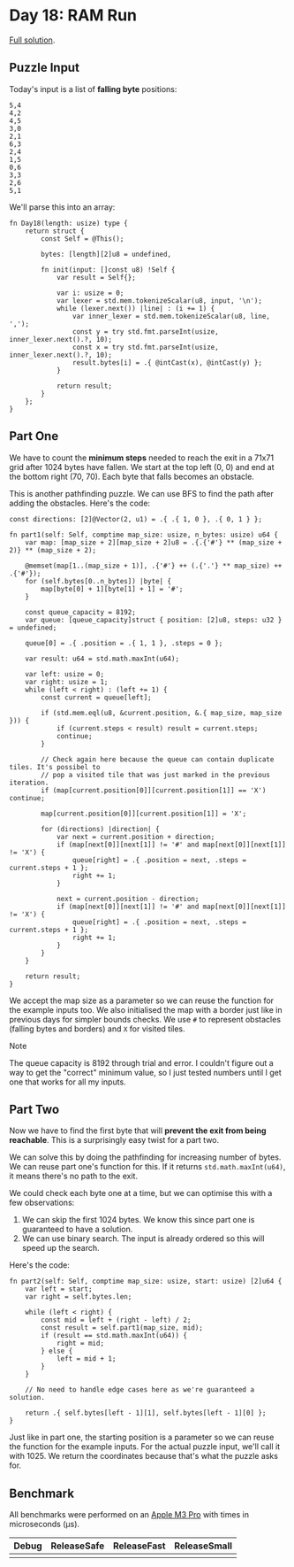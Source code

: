 # Day 18: RAM Run

[Full solution](../src/days/day18.zig).

## Puzzle Input

Today's input is a list of **falling byte** positions:

```plaintext
5,4
4,2
4,5
3,0
2,1
6,3
2,4
1,5
0,6
3,3
2,6
5,1
```

We'll parse this into an array:

```zig
fn Day18(length: usize) type {
    return struct {
        const Self = @This();

        bytes: [length][2]u8 = undefined,

        fn init(input: []const u8) !Self {
            var result = Self{};

            var i: usize = 0;
            var lexer = std.mem.tokenizeScalar(u8, input, '\n');
            while (lexer.next()) |line| : (i += 1) {
                var inner_lexer = std.mem.tokenizeScalar(u8, line, ',');
                const y = try std.fmt.parseInt(usize, inner_lexer.next().?, 10);
                const x = try std.fmt.parseInt(usize, inner_lexer.next().?, 10);
                result.bytes[i] = .{ @intCast(x), @intCast(y) };
            }

            return result;
        }
    };
}
```

## Part One

We have to count the **minimum steps** needed to reach the exit in a 71x71 grid after 1024 bytes have fallen. We start at the top left (0, 0) and end at the bottom right (70, 70). Each byte that falls becomes an obstacle.

This is another pathfinding puzzle. We can use BFS to find the path after adding the obstacles. Here's the code:

```zig
const directions: [2]@Vector(2, u1) = .{ .{ 1, 0 }, .{ 0, 1 } };

fn part1(self: Self, comptime map_size: usize, n_bytes: usize) u64 {
    var map: [map_size + 2][map_size + 2]u8 = .{.{'#'} ** (map_size + 2)} ** (map_size + 2);

    @memset(map[1..(map_size + 1)], .{'#'} ++ (.{'.'} ** map_size) ++ .{'#'});
    for (self.bytes[0..n_bytes]) |byte| {
        map[byte[0] + 1][byte[1] + 1] = '#';
    }

    const queue_capacity = 8192;
    var queue: [queue_capacity]struct { position: [2]u8, steps: u32 } = undefined;

    queue[0] = .{ .position = .{ 1, 1 }, .steps = 0 };

    var result: u64 = std.math.maxInt(u64);

    var left: usize = 0;
    var right: usize = 1;
    while (left < right) : (left += 1) {
        const current = queue[left];

        if (std.mem.eql(u8, &current.position, &.{ map_size, map_size })) {
            if (current.steps < result) result = current.steps;
            continue;
        }

        // Check again here because the queue can contain duplicate tiles. It's possibel to
        // pop a visited tile that was just marked in the previous iteration.
        if (map[current.position[0]][current.position[1]] == 'X') continue;

        map[current.position[0]][current.position[1]] = 'X';

        for (directions) |direction| {
            var next = current.position + direction;
            if (map[next[0]][next[1]] != '#' and map[next[0]][next[1]] != 'X') {
                queue[right] = .{ .position = next, .steps = current.steps + 1 };
                right += 1;
            }

            next = current.position - direction;
            if (map[next[0]][next[1]] != '#' and map[next[0]][next[1]] != 'X') {
                queue[right] = .{ .position = next, .steps = current.steps + 1 };
                right += 1;
            }
        }
    }

    return result;
}
```

We accept the map size as a parameter so we can reuse the function for the example inputs too. We also initialised the map with a border just like in previous days for simpler bounds checks. We use `#` to represent obstacles (falling bytes and borders) and `X` for visited tiles.

> [!NOTE]
> The queue capacity is 8192 through trial and error.  I couldn't figure out a way to get the "correct" minimum value, so I just tested numbers until I get one that works for all my inputs.

## Part Two

Now we have to find the first byte that will **prevent the exit from being reachable**. This is a surprisingly easy twist for a part two.

We can solve this by doing the pathfinding for increasing number of bytes. We can reuse part one's function for this. If it returns `std.math.maxInt(u64)`, it means there's no path to the exit.

We could check each byte one at a time, but we can optimise this with a few observations:

1. We can skip the first 1024 bytes. We know this since part one is guaranteed to have a solution.
2. We can use binary search. The input is already ordered so this will speed up the search.

Here's the code:

```zig
fn part2(self: Self, comptime map_size: usize, start: usize) [2]u64 {
    var left = start;
    var right = self.bytes.len;

    while (left < right) {
        const mid = left + (right - left) / 2;
        const result = self.part1(map_size, mid);
        if (result == std.math.maxInt(u64)) {
            right = mid;
        } else {
            left = mid + 1;
        }
    }

    // No need to handle edge cases here as we're guaranteed a solution.

    return .{ self.bytes[left - 1][1], self.bytes[left - 1][0] };
}
```

Just like in part one, the starting position is a parameter so we can reuse the function for the example inputs. For the actual puzzle input, we'll call it with 1025. We return the coordinates because that's what the puzzle asks for.

## Benchmark

All benchmarks were performed on an [Apple M3 Pro](https://en.wikipedia.org/wiki/Apple_M3) with times in microseconds (µs).

| Debug | ReleaseSafe | ReleaseFast | ReleaseSmall |
| ----- | ----------- | ----------- | ------------ |
|       |             |             |              |

